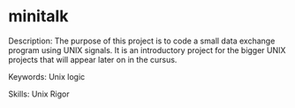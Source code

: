 # minitalk
Description:
The purpose of this project is to code a small data exchange program using UNIX signals. It is an introductory project for the bigger UNIX projects that will appear later on in the cursus.

Keywords:
Unix logic

Skills:
Unix
Rigor
